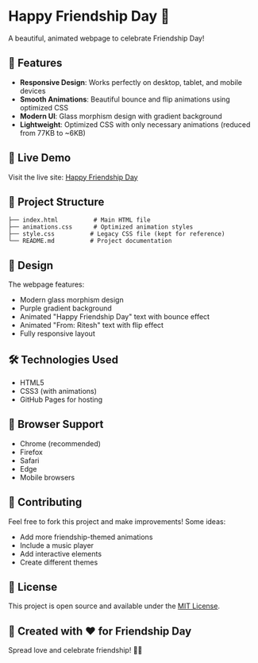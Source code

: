 # Happy Friendship Day 🎉

A beautiful, animated webpage to celebrate Friendship Day!

## 🌟 Features

- **Responsive Design**: Works perfectly on desktop, tablet, and mobile devices
- **Smooth Animations**: Beautiful bounce and flip animations using optimized CSS
- **Modern UI**: Glass morphism design with gradient background
- **Lightweight**: Optimized CSS with only necessary animations (reduced from 77KB to ~6KB)

## 🚀 Live Demo

Visit the live site: [Happy Friendship Day](https://ambicuity.github.io/happyfriendshipday.github.io/)

## 📁 Project Structure

```
├── index.html          # Main HTML file
├── animations.css      # Optimized animation styles
├── style.css          # Legacy CSS file (kept for reference)
└── README.md          # Project documentation
```

## 🎨 Design

The webpage features:
- Modern glass morphism design
- Purple gradient background
- Animated "Happy Friendship Day" text with bounce effect
- Animated "From: Ritesh" text with flip effect
- Fully responsive layout

## 🛠️ Technologies Used

- HTML5
- CSS3 (with animations)
- GitHub Pages for hosting

## 📱 Browser Support

- Chrome (recommended)
- Firefox
- Safari
- Edge
- Mobile browsers

## 🤝 Contributing

Feel free to fork this project and make improvements! Some ideas:
- Add more friendship-themed animations
- Include a music player
- Add interactive elements
- Create different themes

## 📄 License

This project is open source and available under the [MIT License](LICENSE).

## 💝 Created with ❤️ for Friendship Day

Spread love and celebrate friendship! 🎈✨